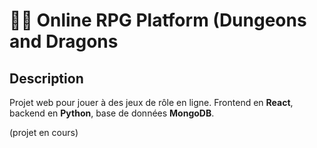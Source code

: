 # 🧙‍♂️ Online RPG Platform (Dungeons and Dragons

## Description

Projet web pour jouer à des jeux de rôle en ligne. Frontend en **React**, backend en **Python**, base de données **MongoDB**.

(projet en cours)
